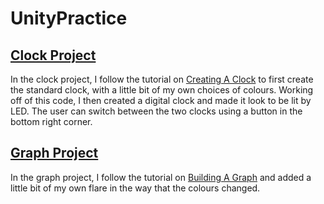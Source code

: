 # UnityPractice
## [Clock Project](https://github.com/SolarLunix/UnityPractice/tree/master/Clock)
In the clock project, I follow the tutorial on [Creating A Clock](https://catlikecoding.com/unity/tutorials/basics/game-objects-and-scripts/) to first create the standard clock, with a little bit of my own choices of colours. Working off of this code, I then created a digital clock and made it look to be lit by LED. The user can switch between the two clocks using a button in the bottom right corner. 

## [Graph Project](https://github.com/SolarLunix/UnityPractice/tree/master/Graph)
In the graph project, I follow the tutorial on [Building A Graph](https://catlikecoding.com/unity/tutorials/basics/building-a-graph/) and added a little bit of my own flare in the way that the colours changed.
